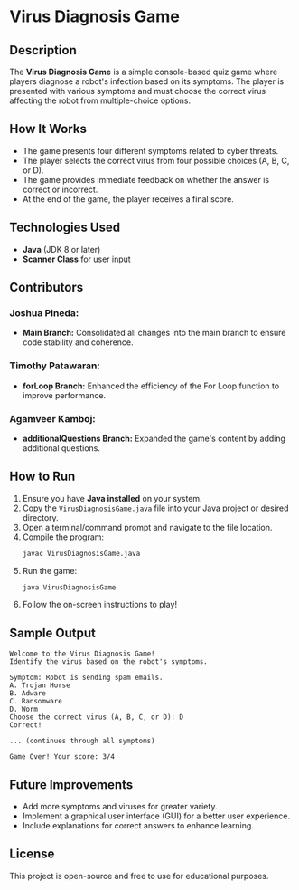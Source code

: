 # Virus Diagnosis Game

## Description
The **Virus Diagnosis Game** is a simple console-based quiz game where players diagnose a robot's infection based on its symptoms. The player is presented with various symptoms and must choose the correct virus affecting the robot from multiple-choice options.

## How It Works
- The game presents four different symptoms related to cyber threats.
- The player selects the correct virus from four possible choices (A, B, C, or D).
- The game provides immediate feedback on whether the answer is correct or incorrect.
- At the end of the game, the player receives a final score.

## Technologies Used
- **Java** (JDK 8 or later)
- **Scanner Class** for user input

## Contributors
### Joshua Pineda:
- **Main Branch:** Consolidated all changes into the main branch to ensure code stability and coherence.
### Timothy Patawaran:
- **forLoop Branch:** Enhanced the efficiency of the For Loop function to improve performance.
### Agamveer Kamboj:
- **additionalQuestions Branch:** Expanded the game's content by adding additional questions.

## How to Run
1. Ensure you have **Java installed** on your system.
2. Copy the `VirusDiagnosisGame.java` file into your Java project or desired directory.
3. Open a terminal/command prompt and navigate to the file location.
4. Compile the program:
   ```sh
   javac VirusDiagnosisGame.java
   ```
5. Run the game:
   ```sh
   java VirusDiagnosisGame
   ```
6. Follow the on-screen instructions to play!

## Sample Output
```
Welcome to the Virus Diagnosis Game!
Identify the virus based on the robot's symptoms.

Symptom: Robot is sending spam emails.
A. Trojan Horse
B. Adware
C. Ransomware
D. Worm
Choose the correct virus (A, B, C, or D): D
Correct!

... (continues through all symptoms)

Game Over! Your score: 3/4
```

## Future Improvements
- Add more symptoms and viruses for greater variety.
- Implement a graphical user interface (GUI) for a better user experience.
- Include explanations for correct answers to enhance learning.

## License
This project is open-source and free to use for educational purposes.
